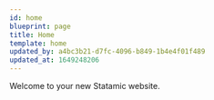 ```yaml
---
id: home
blueprint: page
title: Home
template: home
updated_by: a4bc3b21-d7fc-4096-b849-1b4e4f01f489
updated_at: 1649248206
---
```

Welcome to your new Statamic website.
